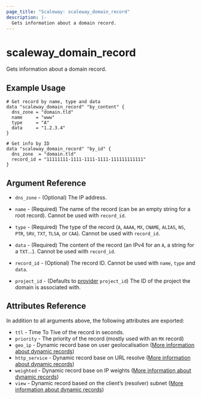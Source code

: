 ```yaml
---
page_title: "Scaleway: scaleway_domain_record"
description: |-
  Gets information about a domain record.
---
```


# scaleway_domain_record

Gets information about a domain record.

## Example Usage

```hcl
# Get record by name, type and data
data "scaleway_domain_record" "by_content" {
  dns_zone = "domain.tld"
  name     = "www"
  type     = "A"
  data     = "1.2.3.4"
}

# Get info by ID
data "scaleway_domain_record" "by_id" {
  dns_zone  = "domain.tld"
  record_id = "11111111-1111-1111-1111-111111111111"
}
```

## Argument Reference

- `dns_zone` - (Optional) The IP address.

- `name` - (Required) The name of the record (can be an empty string for a root record).
  Cannot be used with `record_id`.

- `type` - (Required) The type of the record (`A`, `AAAA`, `MX`, `CNAME`, `ALIAS`, `NS`, `PTR`, `SRV`, `TXT`, `TLSA`, or `CAA`).
  Cannot be used with `record_id`.

- `data` - (Required) The content of the record (an IPv4 for an `A`, a string for a `TXT`...).
  Cannot be used with `record_id`.

- `record_id` - (Optional) The record ID.
  Cannot be used with `name`, `type` and `data`.

- `project_id` - (Defaults to [provider](../index.md#project_id) `project_id`) The ID of the project the domain is associated with.

## Attributes Reference

In addition to all arguments above, the following attributes are exported:

- `ttl` - Time To Tive of the record in seconds.
- `priority` - The priority of the record (mostly used with an `MX` record)
- `geo_ip` - Dynamic record base on user geolocalisation ([More information about dynamic records](../resources/domain_record.md#dynamic-records))
- `http_service` - Dynamic record base on URL resolve ([More information about dynamic records](../resources/domain_record.md#dynamic-records))
- `weighted` - Dynamic record base on IP weights ([More information about dynamic records](../resources/domain_record.md#dynamic-records))
- `view` - Dynamic record based on the client’s (resolver) subnet ([More information about dynamic records](../resources/domain_record.md#dynamic-records))
